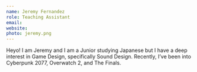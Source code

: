 ```yaml
---
name: Jeremy Fernandez
role: Teaching Assistant
email:
website:
photo: jeremy.png
---
```


Heyo! I am Jeremy and I am a Junior studying Japanese but I have a deep interest in Game Design, specifically Sound Design. Recently, I’ve been into Cyberpunk 2077, Overwatch 2, and The Finals.